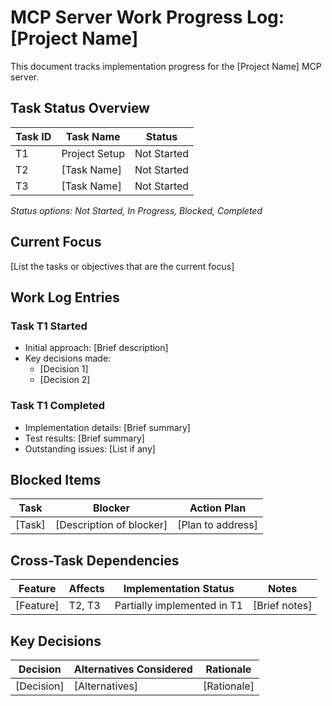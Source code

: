 # MCP Server Work Progress Log: [Project Name]

This document tracks implementation progress for the [Project Name] MCP server.

## Task Status Overview

| Task ID | Task Name | Status |
|---------|-----------|--------|
| T1 | Project Setup | Not Started |
| T2 | [Task Name] | Not Started |
| T3 | [Task Name] | Not Started |

*Status options: Not Started, In Progress, Blocked, Completed*

## Current Focus

[List the tasks or objectives that are the current focus]

## Work Log Entries

### Task T1 Started

- Initial approach: [Brief description]
- Key decisions made:
  - [Decision 1]
  - [Decision 2]

### Task T1 Completed

- Implementation details: [Brief summary]
- Test results: [Brief summary]
- Outstanding issues: [List if any]

## Blocked Items

| Task | Blocker | Action Plan |
|------|---------|-------------|
| [Task] | [Description of blocker] | [Plan to address] |

## Cross-Task Dependencies

| Feature | Affects | Implementation Status | Notes |
|---------|---------|----------------------|-------|
| [Feature] | T2, T3 | Partially implemented in T1 | [Brief notes] |

## Key Decisions

| Decision | Alternatives Considered | Rationale |
|----------|-------------------------|-----------|
| [Decision] | [Alternatives] | [Rationale] |